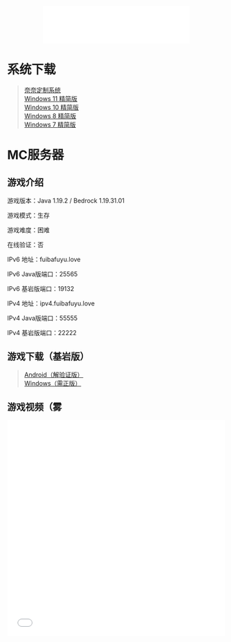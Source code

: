 <h3 id="jinrishici-sentence"></h3>
<script src="https://sdk.jinrishici.com/v2/browser/jinrishici.js" charset="utf-8"></script>

<div align="center">
	<iframe frameborder="no" border="0" marginwidth="0" marginheight="0" width=340 height=86 src="//music.163.com/outchain/player?type=2&id=26096272&auto=0&height=66"></iframe>
</div>

# 系统下载

>[奈奈定制系统](/kagurananaos "By bilibili@sukikirakira")<br>
>[Windows 11 精简版](/11)<br>
>[Windows 10 精简版](/10)<br>
>[Windows 8 精简版](/8)<br>
>[Windows 7 精简版](/7)

# MC服务器

## 游戏介绍

游戏版本：Java 1.19.2 / Bedrock 1.19.31.01

游戏模式：生存

游戏难度：困难

在线验证：否

IPv6 地址：fuibafuyu.love

IPv6 Java版端口：25565

IPv6 基岩版端口：19132

IPv4 地址：ipv4.fuibafuyu.love

IPv4 Java版端口：55555

IPv4 基岩版端口：22222

## 游戏下载（基岩版）

>[Android（解验证版）](/Minecraft_for_Android "要致富，先撸树。")<br>
>[Windows（需正版）](/Minecraft_for_Windows_10 "此生无悔入MC，来世愿做方块人。")

## 游戏视频（雾

<div align="center">
	<iframe src="//player.bilibili.com/player.html?aid=80433022&bvid=BV1GJ411x7h7&cid=137649199&page=1&high_quality=1" allowfullscreen="allowfullscreen" width="100%" height="500" scrolling="no" frameborder="0" sandbox="allow-top-navigation allow-same-origin allow-forms allow-scripts"></iframe>
</div>
